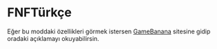 # FNFTürkçe
 Eğer bu moddaki özellikleri görmek istersen [GameBanana](https://gamebanana.com/wips/56293) sitesine gidip oradaki açıklamayı okuyabilirsin.
